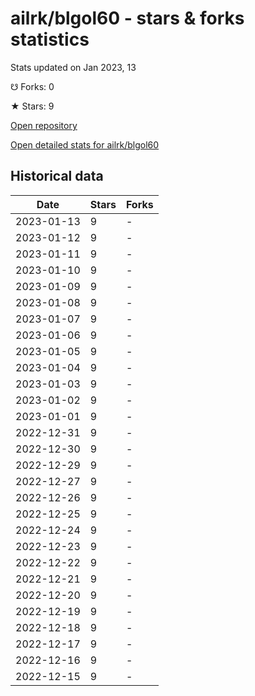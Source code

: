 # ailrk/blgol60 - stars & forks statistics

Stats updated on Jan 2023, 13

☋ Forks: 0

★ Stars: 9

[Open repository](https://github.com/ailrk/blgol60)

[Open detailed stats for ailrk/blgol60](https://reviewgithub.com/rep/ailrk/blgol60)

## Historical data
| Date | Stars | Forks |
|------|-------|-------|
| 2023-01-13 | 9 | - | 
| 2023-01-12 | 9 | - | 
| 2023-01-11 | 9 | - | 
| 2023-01-10 | 9 | - | 
| 2023-01-09 | 9 | - | 
| 2023-01-08 | 9 | - | 
| 2023-01-07 | 9 | - | 
| 2023-01-06 | 9 | - | 
| 2023-01-05 | 9 | - | 
| 2023-01-04 | 9 | - | 
| 2023-01-03 | 9 | - | 
| 2023-01-02 | 9 | - | 
| 2023-01-01 | 9 | - | 
| 2022-12-31 | 9 | - | 
| 2022-12-30 | 9 | - | 
| 2022-12-29 | 9 | - | 
| 2022-12-27 | 9 | - | 
| 2022-12-26 | 9 | - | 
| 2022-12-25 | 9 | - | 
| 2022-12-24 | 9 | - | 
| 2022-12-23 | 9 | - | 
| 2022-12-22 | 9 | - | 
| 2022-12-21 | 9 | - | 
| 2022-12-20 | 9 | - | 
| 2022-12-19 | 9 | - | 
| 2022-12-18 | 9 | - | 
| 2022-12-17 | 9 | - | 
| 2022-12-16 | 9 | - | 
| 2022-12-15 | 9 | - | 

